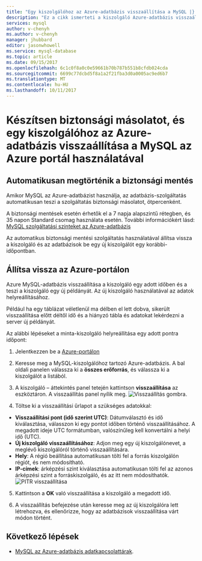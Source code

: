 ```yaml
---
title: "Egy kiszolgálóhoz az Azure-adatbázis visszaállítása a MySQL |} Microsoft Docs"
description: "Ez a cikk ismerteti a kiszolgáló Azure-adatbázis visszaállítása a MySQL az Azure portál használatával."
services: mysql
author: v-chenyh
ms.author: v-chenyh
manager: jhubbard
editor: jasonwhowell
ms.service: mysql-database
ms.topic: article
ms.date: 09/15/2017
ms.openlocfilehash: 6c1c0f8a0c0e59661b70b787b551b8cfdb024cda
ms.sourcegitcommit: 6699c77dcbd5f8a1a2f21fba3d0a0005ac9ed6b7
ms.translationtype: MT
ms.contentlocale: hu-HU
ms.lasthandoff: 10/11/2017
---
```

# <a name="how-to-back-up-and-restore-a-server-in-azure-database-for-mysql-by-using-the-azure-portal"></a>Készítsen biztonsági másolatot, és egy kiszolgálóhoz az Azure-adatbázis visszaállítása a MySQL az Azure portál használatával

## <a name="backup-happens-automatically"></a>Automatikusan megtörténik a biztonsági mentés
Amikor MySQL az Azure-adatbázist használja, az adatbázis-szolgáltatás automatikusan teszi a szolgáltatás biztonsági másolatot, ötpercenként. 

A biztonsági mentések esetén érhetők el a 7 napja alapszintű rétegben, és 35 napon Standard csomag használata esetén. További információkért lásd: [MySQL szolgáltatási szinteket az Azure-adatbázis](concepts-service-tiers.md)

Az automatikus biztonsági mentési szolgáltatás használatával állítsa vissza a kiszolgáló és az adatbázisok be egy új kiszolgálót egy korábbi-időpontban.

## <a name="restore-in-the-azure-portal"></a>Állítsa vissza az Azure-portálon
Azure MySQL-adatbázis visszaállítása a kiszolgáló egy adott időben és a teszi a kiszolgáló egy új példányát. Az új kiszolgáló használatával az adatok helyreállításához. 

Például ha egy táblázat véletlenül ma délben el lett dobva, sikerült visszaállítása előtt déltől idő és a hiányzó tábla és adatokat lekérdezni a server új példányát.

Az alábbi lépéseket a minta-kiszolgáló helyreállítása egy adott pontra időpont:

1. Jelentkezzen be a [Azure-portálon](https://portal.azure.com/)

2. Keresse meg a MySQL-kiszolgálóhoz tartozó Azure-adatbázis. A bal oldali panelen válassza ki a **összes erőforrás**, és válassza ki a kiszolgálót a listából.

3.  A kiszolgáló – áttekintés panel tetején kattintson **visszaállítása** az eszköztáron. A visszaállítás panel nyílik meg.
![Visszaállítás gombra.](./media/howto-restore-server-portal/click-restore-button.png)

4. Töltse ki a visszaállítási űrlapot a szükséges adatokkal:

- **Visszaállítási pont (idő szerint UTC)**: Dátumválasztó és idő kiválasztása, válasszon ki egy pontot időben történő visszaállításához. A megadott ideje UTC formátumban, valószínűleg kell konvertálni a helyi idő (UTC).
- **Új kiszolgáló visszaállításához**: Adjon meg egy új kiszolgálónevet, a meglévő kiszolgálóról történő visszaállítására.
- **Hely**: A régió beállítása automatikusan tölti fel a forrás kiszolgálón régiót, és nem módosítható.
- **IP-címek**: árképzési szint kiválasztása automatikusan tölti fel az azonos árképzési szint a forráskiszolgáló, és az itt nem módosíthatók. 
![PITR visszaállítása](./media/howto-restore-server-portal/pitr-restore.png)

5. Kattintson a **OK** való visszaállítása a kiszolgáló a megadott idő. 

6. A visszaállítás befejezése után keresse meg az új kiszolgálóra lett létrehozva, és ellenőrizze, hogy az adatbázisok visszaállítása várt módon történt.

## <a name="next-steps"></a>Következő lépések
- [MySQL az Azure-adatbázis adatkapcsolattárak](concepts-connection-libraries.md).